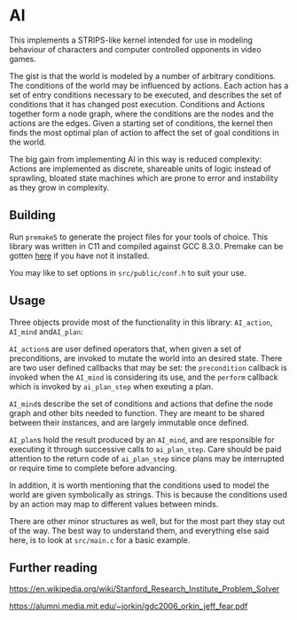 # AI

This implements a STRIPS-like kernel intended for use in modeling behaviour of 
characters and computer controlled opponents in video games.


The gist is that the world is modeled by a number of arbitrary conditions. The
conditions of the world may be influenced by actions. Each action has a set of
entry conditions necessary to be executed, and describes the set of conditions
that it has changed post execution. Conditions and Actions together form a node
graph, where the conditions are the nodes and the actions are the edges. Given
a starting set of conditions, the kernel then finds the most optimal plan of
action to affect the set of goal conditions in the world.


The big gain from implementing AI in this way is reduced complexity: Actions 
are implemented as discrete, shareable units of logic instead of sprawling,
bloated state machines which are prone to error and instability as they grow
in complexity.


## Building

Run `premake5` to generate the project files for your tools of choice. This
library was written in C11 and compiled against GCC 8.3.0. Premake can be
gotten [here](https://premake.github.io/) if you have not it installed.

You may like to set options in `src/public/conf.h` to suit your use.
 

## Usage

Three objects provide most of the functionality in this library: `AI_action`,
`AI_mind` and`AI_plan`: 


`AI_action`s are user defined operators that, when given a set of 
preconditions, are invoked to mutate the world into an desired state. There are
two user defined callbacks that may be set: the `precondition` callback is 
invoked when the `AI_mind` is considering its use, and the `perform` callback
which is invoked by `ai_plan_step` when exeuting a plan.


`AI_mind`s describe the set of conditions and actions that define 
the node graph and other bits needed to function. They are meant to be shared 
between their instances, and are largely immutable once defined.


`AI_plan`s hold the result produced by an `AI_mind`, and are responsible for 
executing it through successive calls to `ai_plan_step`. Care should be paid
attention to the return code of `ai_plan_step` since plans may be interrupted
or require time to complete before advancing.


In addition, it is worth mentioning that the conditions used to model the world
are given symbolically as strings. This is because the conditions used by an
action may map to different values between minds.


There are other minor structures as well, but for the most part they stay out
of the way. The best way to understand them, and everything else said here, is
to look at `src/main.c` for a basic example.


## Further reading

https://en.wikipedia.org/wiki/Stanford_Research_Institute_Problem_Solver

https://alumni.media.mit.edu/~jorkin/gdc2006_orkin_jeff_fear.pdf

